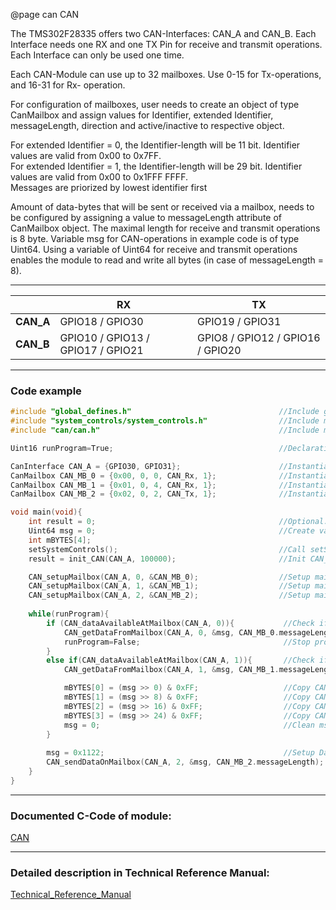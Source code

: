 @page can CAN

The TMS302F28335 offers two CAN-Interfaces: CAN_A and CAN_B. Each Interface needs one RX and one TX Pin for receive and transmit operations. Each Interface can only be used one time.

Each CAN-Module can use up to 32 mailboxes. Use 0-15 for Tx-operations, and 16-31 for Rx- operation. 

For configuration of mailboxes, user needs to create an object of type CanMailbox and assign values for Identifier, extended Identifier, messageLength, direction and active/inactive to respective object.

For extended Identifier = 0, the Identifier-length will be 11 bit. Identifier values are valid from 0x00 to 0x7FF.   
For extended Identifier = 1, the  Identifier-length will be 29 bit. Identifier values are valid from 0x00 to 0x1FFF FFFF.  
Messages are priorized by lowest identifier first

Amount of  data-bytes that will be sent or received via a mailbox, needs to be configured by assigning a value to messageLength attribute of CanMailbox object. The maximal length for receive and transmit operations is 8 byte. Variable msg for CAN-operations in example code is of type Uint64. Using a variable of Uint64 for receive and transmit operations enables the module to read and write all bytes (in case of messageLength = 8).

---

|           | RX                                | TX                               |
| --------- | --------------------------------- | -------------------------------- |
| **CAN_A** | GPIO18 / GPIO30                   | GPIO19 / GPIO31                  |
| **CAN_B** | GPIO10 / GPIO13 / GPIO17 / GPIO21 | GPIO8 / GPIO12 / GPIO16 / GPIO20 |

---



### Code example

```c
#include "global_defines.h"									//Include global_defines.h
#include "system_controls/system_controls.h"				//Include module of system controls
#include "can/can.h"										//Include module of CAN

Uint16 runProgram=True;										//Declaration of global variable

CanInterface CAN_A = {GPIO30, GPIO31};						//Instantiate CANInterface and assign GPIO30 and GPIO31 to CAN_A
CanMailbox CAN_MB_0 = {0x00, 0, 0, CAN_Rx, 1};				//Instantiate CAN-Mailbox: Identifier 0x00, extended 0 (no), messageLength in Byte (0), direction CAN_Rx (receive), active (1) as CAN_MB_0
CanMailbox CAN_MB_1 = {0x01, 0, 4, CAN_Rx, 1};				//Instantiate CAN-Mailbox: Identifier 0x01, extended 0 (no), messageLength in Byte (4), direction CAN_Rx (receive), active (1) as CAN_MB_1
CanMailbox CAN_MB_2 = {0x02, 0, 2, CAN_Tx, 1};  			//Instantiate CAN-Mailbox: Identifier 0x02, extended 0 (no), messageLength in Byte (2), direction CAN_Tx (transmit), active (1) as CAN_MB_2

void main(void){
    int result = 0;											//Optional: can be used to check return values of functions
    Uint64 msg = 0;											//Create variables for CAN-operations
    int mBYTES[4];
    setSystemControls();									//Call setSystemControls() function
    result = init_CAN(CAN_A, 100000);						//Init CAN_A peripheral with baudrate of 100 kHz. Returns result of operation

	CAN_setupMailbox(CAN_A, 0, &CAN_MB_0);					//Setup mailbox CAN_MB_0 and assign mailbox-number 0 to Mailbox CAN_MB_0
	CAN_setupMailbox(CAN_A, 1, &CAN_MB_1);					//Setup mailbox CAN_MB_1 and assign mailbox-number 1 to Mailbox CAN_MB_1
    CAN_setupMailbox(CAN_A, 2, &CAN_MB_2);					//Setup mailbox CAN_MB_2 and assign mailbox-number 2 to Mailbox CAN_MB_2
    
    while(runProgram){
        if (CAN_dataAvailableAtMailbox(CAN_A, 0)){           //Check if mailbox message available at CAN_A mailbox0
			CAN_getDataFromMailbox(CAN_A, 0, &msg, CAN_MB_0.messageLength); //Save message from CAN_A mailbox 0 in variable msg
		    runProgram=False;								 //Stop program, because of received message on CAN_A mailbox 0
		}
		else if(CAN_dataAvailableAtMailbox(CAN_A, 1)){		 //Check if mailbox message available at CAN_A mailbox 1
			CAN_getDataFromMailbox(CAN_A, 1, &msg, CAN_MB_1.messageLength); //Save message from CAN_A mailbox 0 in variable msg

			mBYTES[0] = (msg >> 0) & 0xFF;                   //Copy CAN message byte 0 in mBytes[0]
			mBYTES[1] = (msg >> 8) & 0xFF;             		 //Copy CAN message byte 1 in mBytes[1]
            mBYTES[2] = (msg >> 16) & 0xFF;                  //Copy CAN message byte 2 in mBytes[2]
            mBYTES[3] = (msg >> 24) & 0xFF;                  //Copy CAN message byte 3 in mBytes[3]
			msg = 0;                                         //Clean msg data
		}
        
        msg = 0x1122;										 //Setup Data for transmission
        CAN_sendDataOnMailbox(CAN_A, 2, &msg, CAN_MB_2.messageLength);	 //Send Data msg on Tx mailbox-number 2
    }
}
```

---



### Documented C-Code of module:

<a href="dir_3fb58befa5a5aac34aab8587948ccb58.html">CAN</a>

---




### Detailed description in Technical Reference Manual:

<a href="../doc_documents/Technical_Reference_Manual.pdf#page=773" target="_blank">Technical_Reference_Manual</a>
